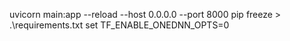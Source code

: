 uvicorn main:app --reload --host 0.0.0.0 --port 8000
pip freeze > .\requirements.txt
set TF_ENABLE_ONEDNN_OPTS=0
